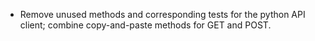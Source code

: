 - Remove unused methods and corresponding tests for the python API client; combine copy-and-paste methods for GET and POST.
